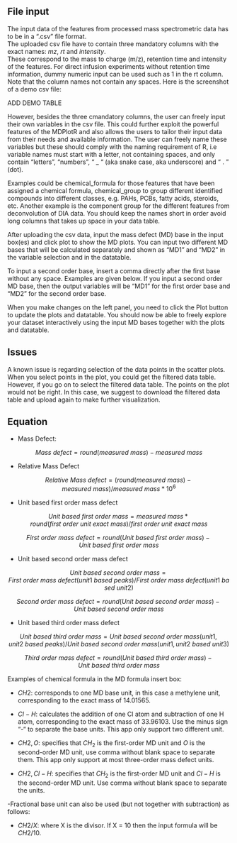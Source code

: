 
## File input

The input data of the features from processed mass spectrometric data has to be in a “.csv” file format.  
The uploaded csv file have to contain three mandatory columns with the exact names: _mz_, _rt_ and _intensity_.  
These correspond to the mass to charge (m/z), retention time and intensity of the features. For direct infusion experiments without retention time information, dummy numeric input can be used such as 1 in the rt column. Note that the column names not contain any spaces. Here is the screenshot of a demo csv file:

ADD DEMO TABLE

However, besides the three cmandatory columns, the user can freely input their own variables in the csv file. This could further exploit the powerful features of the MDPlotR and also allows the users to tailor their input data from their needs and available information. The user can freely name these variables but these should comply with the naming requirement of R, i.e variable names must start with a letter, not containing spaces, and only contain “letters”, “numbers”, “ _ “ (aka snake case, aka underscore) and “ . ” (dot). 

Examples could be chemical_formula for those features that have been assigned a chemical formula, chemical_group to group different identified compounds into different classes, e.g. PAHs, PCBs, fatty acids, steroids, etc. Another example is the component group for the different features from deconvolution of DIA data. You should keep the names short in order avoid long columns that takes up space in your data table.

After uploading the csv data, input the mass defect (MD) base in the input box(es) and click plot to show the MD plots. You can input two different MD bases that will be calculated separately and shown as “MD1” and “MD2” in the variable selection and in the datatable. 

To input a second order base, insert a comma directly after the first base without any space. Examples are given below. If you input a second order MD base, then the output variables will be “MD1” for the first order base and “MD2” for the second order base.

When you make changes on the left panel, you need to click the Plot button to update the plots and datatable. You should now be able to freely explore your dataset interactively using the input MD bases together with the plots and datatable.

## Issues

A known issue is regarding selection of the data points in the scatter plots. When you select points in the plot, you could get the filtered data table. However, if you go on to select the filtered data table. The points on the plot would not be right. In this case, we suggest to download the filtered data table and upload again to make further visualization.

## Equation

- Mass Defect:

$$Mass\ defect = round(measured\ mass) - measured\ mass$$

- Relative Mass Defect

$$Relative\ Mass\ defect = (round(measured\ mass) - measured\ mass )/measured\ mass * 10^6$$

- Unit based first order mass defect

$$ Unit\ based\ first\ order\ mass = measured\ mass * round(first\ order\ unit\ exact\ mass)/first\ order\ unit\ exact\ mass $$

$$ First\ order\ mass\ defect = round(Unit\ based\ first\ order\ mass) - Unit\ based\ first\ order\ mass$$

- Unit based second order mass defect

$$ Unit\ based\ second\ order\ mass = First\ order\ mass\ defect (unit 1\ based\ peaks)/First\ order\ mass\ defect (unit 1\ based\ unit 2) $$

$$ Second\ order\ mass\ defect = round(Unit\ based\ second\ order\ mass) - Unit\ based\ second\ order\ mass $$

- Unit based third order mass defect

$$ Unit\ based\ third\ order\ mass = Unit\ based\ second\ order\ mass (unit 1, unit 2\ based\ peaks)/Unit\ based\ second\ order\ mass(unit 1, unit 2\ based\ unit3) $$

$$ Third\ order\ mass\ defect = round(Unit\ based\ third\ order\ mass) - Unit\ based\ third\ order\ mass$$

Examples of chemical formula in the MD formula insert box:

- $CH2$:  corresponds to one MD base unit, in this case a methylene unit, corresponding to the exact mass of 14.01565.

- $Cl-H$: calculates the addition of one Cl atom and subtraction of one H atom, corresponding to the exact mass of 33.96103. Use the minus sign “-“ to separate the base units. This app only support two different unit.

- $CH2,O$: specifies that $CH_2$ is the first-order MD unit and $O$ is the second-order MD unit, use comma without blank space to separate them. This app only support at most three-order mass defect units.

- $CH2,Cl-H$:  specifies that $CH_2$ is the first-order MD unit and $Cl-H$ is the second-order MD unit. Use comma without blank space to separate the units.

-Fractional base unit can also be used (but not together with subtraction) as follows:
- $CH2/X$: where X is the divisor. If X = 10 then the input formula will be $CH2/10$.

